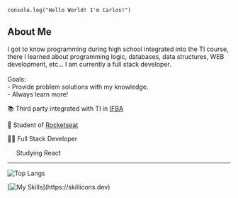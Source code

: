 <code>console.log("Hello World! I'm Carlos!")</code>
## About Me
<p> 
I got to know programming during high school integrated into the TI course, there I learned about programming logic, databases, data structures, WEB development, etc... I am currently a full stack developer.
<br>
<br>
Goals: 
  <br>
  - Provide problem solutions with my knowledge.
  <br>
  - Always learn more!
</p>
<p>📚 Third party integrated with TI in <a target='_blank' href="https://portal.ifba.edu.br/euclides-da-cunha" target="blank_">IFBA</a> </p>
<p>👾 Student of <a target=_blank href="https://www.rocketseat.com.br" target="blank_">Rocketseat</a></p>
<p>👨‍💻 Full Stack Developer</p>
<p><img width="16" height="15" margin-left="10px" src='https://upload.wikimedia.org/wikipedia/commons/thumb/a/a7/React-icon.svg/2300px-React-icon.svg.png'> Studying React</p>
<hr>




![Top Langs](https://github-readme-stats.vercel.app/api/top-langs/?username=dksix&layout=compact&theme=dark)

[![My Skills](https://skillicons.dev/icons?i=react,ts,tailwind,js,html,css,mysql,)](https://skillicons.dev)

